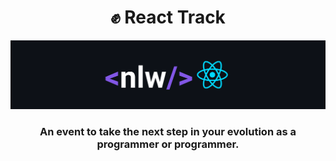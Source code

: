 
<h1 align="center">
✊ React Track </h1>

<p align="center">
   <img src="@readmeImages/nlw-react.png">

 
<h3 align="center">
An event to take the next step in your evolution as a programmer or programmer.
</h3>
